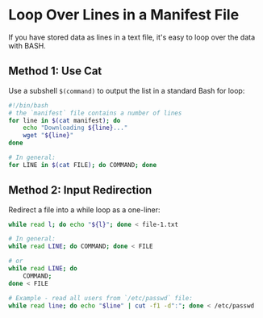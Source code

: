Loop Over Lines in a Manifest File
==================================
If you have stored data as lines in a text file, it's easy to loop over the data with BASH.

Method 1: Use Cat
-----------------
Use a subshell `$(command)` to output the list in a standard Bash for loop:

```bash
#!/bin/bash
# the `manifest` file contains a number of lines
for line in $(cat manifest); do
	echo "Downloading ${line}..."
	wget "${line}"
done

# In general:
for LINE in $(cat FILE); do COMMAND; done
```

Method 2: Input Redirection
---------------------------
Redirect a file into a while loop as a one-liner:
```bash
while read l; do echo "${l}"; done < file-1.txt

# In general:
while read LINE; do COMMAND; done < FILE

# or
while read LINE; do
	COMMAND;
done < FILE

# Example - read all users from `/etc/passwd` file:
while read line; do echo "$line" | cut -f1 -d":"; done < /etc/passwd
```


